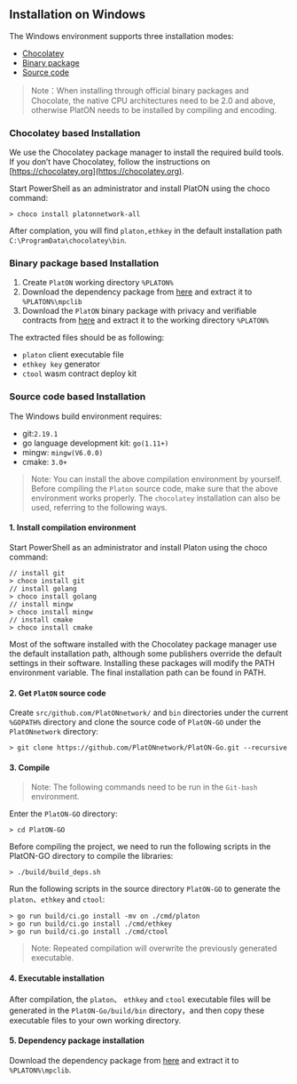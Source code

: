 ## Installation on Windows 
The Windows environment supports three installation modes:

- [Chocolatey](#Chocolatey-based-Installation)
- [Binary package](#Binary-package-based-Installation)
- [Source code](#Source-code-based-Installation)

> Note：When installing through official binary packages and Chocolate, the native CPU architectures need to be  2.0 and above, otherwise PlatON needs to be installed by compiling and encoding.

### Chocolatey based Installation
We use the Chocolatey package manager to install the required build tools. If you don’t have Chocolatey, follow the instructions on [https://chocolatey.org](https://chocolatey.org).

Start PowerShell as an administrator and install PlatON using the choco command:
```
> choco install platonnetwork-all
```
After complation, you will find `platon,ethkey` in the default installation path `C:\ProgramData\chocolatey\bin`.

### Binary package based Installation
1. Create `PlatON` working directory `%PLATON%` 
2. Download the dependency package from [here](https://download.platon.network/latest/platon-mpclib-windows-x86_x64.zip) and extract it to `%PLATON%\mpclib`
3. Download the `PlatON` binary package with privacy and verifiable contracts from [here](https://download.platon.network/latest/platon-windows-x86_64-with-mv.zip) and extract it to the working directory `%PLATON%`

The extracted files should be as following:

- `platon` client executable file
- `ethkey key` generator
- `ctool` wasm contract deploy kit

### Source code based Installation
The Windows build environment requires:

- git:`2.19.1`
- go language development kit: `go(1.11+)`
- mingw: `mingw(V6.0.0)`
- cmake: `3.0+`

> Note: You can install the above compilation environment by yourself. Before compiling the `Platon` source code, make sure that the above environment works properly. The `chocolatey` installation can also be used, referring to the following ways.

#### 1. Install compilation environment
Start PowerShell as an administrator and install Platon using the choco command:

```
// install git
> choco install git
// install golang
> choco install golang
// install mingw
> choco install mingw
// install cmake
> choco install cmake
```
Most of the software installed with the Chocolatey package manager use the default installation path, although some publishers override the default settings in their software. Installing these packages will modify the PATH environment variable. The final installation path can be found in PATH.

#### 2. Get `PlatON` source code
Create `src/github.com/PlatONnetwork/` and `bin` directories under the current `%GOPATH%` directory and clone the source code of `PlatON-GO` under the `PlatONnetwork` directory:
```
> git clone https://github.com/PlatONnetwork/PlatON-Go.git --recursive
```

#### 3. Compile

> Note: The following commands need to be run in the `Git-bash` environment.

Enter the `PlatON-GO` directory:
```
> cd PlatON-GO
```

Before compiling the project, we need to run the following scripts in the PlatON-GO directory to compile the libraries:
```
> ./build/build_deps.sh
```

Run the following scripts in the source directory `PlatON-GO` to generate the `platon`、`ethkey` and `ctool`:
```
> go run build/ci.go install -mv on ./cmd/platon
> go run build/ci.go install ./cmd/ethkey
> go run build/ci.go install ./cmd/ctool

```
> Note: Repeated compilation will overwrite the previously generated executable.

#### 4. Executable installation 
After compilation, the `platon`、 `ethkey` and `ctool` executable files will be generated in the `PlatON-Go/build/bin` directory，and then copy these executable files to your own working directory.

#### 5. Dependency package installation
Download the dependency package from [here](https://download.platon.network/latest/platon-mpclib-windows-x86_x64.zip) and extract it to `%PLATON%\mpclib`.
